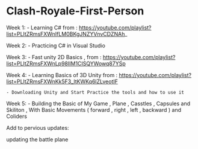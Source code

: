 # Clash-Royale-First-Person

Week 1:
	- Learning C# from : https://youtube.com/playlist?list=PLltZRmsFXWnIfLM0BKgJNZYVnvCDZNAh_

Week 2:
	- Practicing C# in Visual Studio

Week 3:
	- Fast unity 2D Basics , from : https://youtube.com/playlist?list=PLltZRmsFXWnLp98IIM1CISQYWowq87YSp

Week 4:
	- Learning Basics of 3D Unity from : https://youtube.com/playlist?list=PLltZRmsFXWnKk5F3_ltKWKq6lZLveotIF
	
	- Downloading Unity and Start Practice the tools and how to use it

Week 5:
	- Building the Basic of My Game , Plane , Casstles , Capsules and Skiliton , With Basic Movements ( forward , right , left , backward ) and Coliders

Add to pervious updates:

updating the battle plane